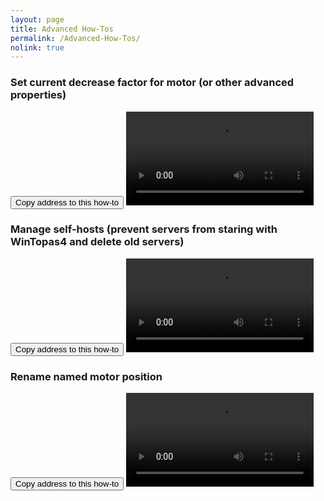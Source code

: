 ```yaml
---
layout: page
title: Advanced How-Tos
permalink: /Advanced-How-Tos/
nolink: true
---
```



### <a name="Vid200"></a>Set current decrease factor for motor (or other advanced properties)
<button class="btn" data-clipboard-text="{{site.fullUrl}}{{page.url}}#Vid200">
    Copy address to this how-to
</button>
<video  controls="controls">
<source src="https://lightconupdater.blob.core.windows.net/topas4infopage/Videos/HowToSetCurrentDecreaseFactor.mp4" type="video/mp4" />
</video>


### <a name="Vid201"></a>Manage self-hosts (prevent servers from staring with WinTopas4 and delete old servers)
<button class="btn" data-clipboard-text="{{site.fullUrl}}{{page.url}}#Vid201">
    Copy address to this how-to
</button>
<video  controls="controls">
<source src="https://lightconupdater.blob.core.windows.net/topas4infopage/Videos/HowToManageSelfHosts.mp4" type="video/mp4" />
</video>


### <a name="Vid202"></a>Rename named motor position
<button class="btn" data-clipboard-text="{{site.fullUrl}}{{page.url}}#Vid202">
    Copy address to this how-to
</button>
<video  controls="controls">
<source src="https://lightconupdater.blob.core.windows.net/topas4infopage/Videos/HowToRenameNamedMotorPosition.mp4" type="video/mp4" />
</video>








